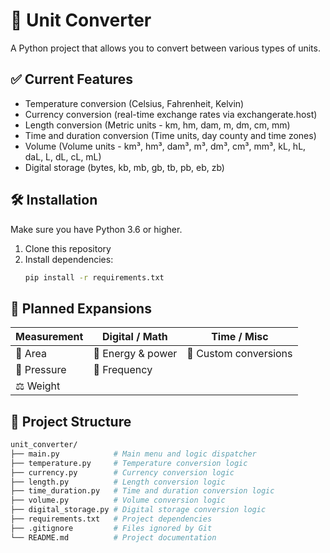 # 🔄 Unit Converter

A Python project that allows you to convert between various types of units.  

## ✅ Current Features

- Temperature conversion (Celsius, Fahrenheit, Kelvin)
- Currency conversion (real-time exchange rates via exchangerate.host)
- Length conversion (Metric units - km, hm, dam, m, dm, cm, mm)
- Time and duration conversion (Time units, day county and time zones)
- Volume (Volume units - km³, hm³, dam³, m³, dm³, cm³, mm³, kL, hL, daL, L, dL, cL, mL)
- Digital storage (bytes, kb, mb, gb, tb, pb, eb, zb)

## 🛠️ Installation

Make sure you have Python 3.6 or higher.

1. Clone this repository  
2. Install dependencies:
    ```bash
    pip install -r requirements.txt
    ```

## 🚀 Planned Expansions

| Measurement   | Digital / Math    | Time / Misc           |
|---------------|-------------------|-----------------------|
| 📐 Area       | 🔋 Energy & power | 🧳 Custom conversions |
| 🧊 Pressure   | 🧬 Frequency      |
| ⚖️ Weight     |


## 📁 Project Structure

```bash
unit_converter/
├── main.py            # Main menu and logic dispatcher
├── temperature.py     # Temperature conversion logic
├── currency.py        # Currency conversion logic
├── length.py          # Length conversion logic
├── time_duration.py   # Time and duration conversion logic
├── volume.py          # Volume conversion logic
├── digital_storage.py # Digital storage conversion logic
├── requirements.txt   # Project dependencies
├── .gitignore         # Files ignored by Git
└── README.md          # Project documentation

